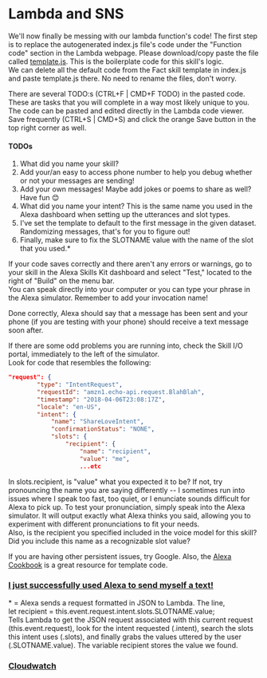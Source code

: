 # Lambda and SNS
<p>
We'll now finally be messing with our lambda function's code! The first step is to replace the autogenerated index.js file's code under the "Function code" section in the Lambda webpage.
Please download/copy paste the file called <a href="https://github.com/liamlutton/AWS_Lambda_and_SNS/blob/master/sail2019template.js">template.js</a>. This is the boilerplate code for this skill's logic.
<br>We can delete all the default code from the Fact skill template in index.js and paste template.js there. No need to rename the files, don't worry.
</p>

<p>
There are several TODO:s (CTRL+F | CMD+F TODO) in the pasted code. These are tasks that you will complete in a way most likely unique to you.
<br>The code can be pasted and edited directly in the Lambda code viewer. Save frequently (CTRL+S | CMD+S) and click the orange Save button in the top right corner as well.
</p>

#### TODOs

<ol>
<li>What did you name your skill?</li>
<li>Add your/an easy to access phone number to help you debug whether or not your messages are sending!</li>
<li>Add your own messages! Maybe add jokes or poems to share as well? Have fun 😊</li>
<li>What did you name your intent? This is the same name you used in the Alexa dashboard when setting up the utterances and slot types.</li>
<li>I've set the template to default to the first message in the given dataset. Randomizing messages, that's for you to figure out!</li>
<li>Finally, make sure to fix the SLOTNAME value with the name of the slot that you used.*<?li>
</ol>

<p>
If your code saves correctly and there aren't any errors or warnings, go to your skill in the Alexa Skills Kit dashboard and
select "Test," located to the right of "Build" on the menu bar.
<br>You can speak directly into your computer or you can type your phrase in the Alexa simulator. Remember to add your invocation name!
</p>

<p>
Done correctly, Alexa should say that a message has been sent and your phone (if you are testing with your phone) should receive a text message soon after.
</p>

<p>
If there are some odd problems you are running into, check the Skill I/O portal, immediately to the left of the simulator.
<br>Look for code that resembles the following:
</p>

```json
"request": {
		"type": "IntentRequest",
		"requestId": "amzn1.echo-api.request.BlahBlah",
		"timestamp": "2018-04-06T23:08:17Z",
		"locale": "en-US",
		"intent": {
			"name": "ShareLoveIntent",
			"confirmationStatus": "NONE",
			"slots": {
				"recipient": {
					"name": "recipient",
					"value": "me",
					...etc
```

<p>
In slots.recipient, is "value" what you expected it to be? If not, try pronouncing the name you are saying differently -- I sometimes run into issues where
I speak too fast, too quiet, or I enunciate sounds difficult for Alexa to pick up. To test your pronunciation, simply speak into the Alexa simulator. It will
output exactly what Alexa thinks you said, allowing you to experiment with different pronunciations to fit your needs.
<br>Also, is the recipient you specified included in the voice model for this skill? Did you include this name as a recognizable slot value?
</p>

<p>
If you are having other persistent issues, try Google. Also, the <a href="https://github.com/alexa/alexa-cookbook/tree/master/aws/Amazon-SNS">Alexa Cookbook</a> is a great resource for template code.
</p>

### <a href="https://www.amazon.jobs/en/teams/university-tech-internship?offset=0&result_limit=10&sort=relevant&category=software-development&distanceType=Mi&radius=24km&latitude=&longitude=&loc_group_id=&loc_query=&base_query=&city=&country=&region=&county=&query_options=&">I just successfully used Alexa to send myself a text!</a>

<p>
* = Alexa sends a request formatted in JSON to Lambda. The line,
<br>let recipient = this.event.request.intent.slots.SLOTNAME.value;
<br>Tells Lambda to get the JSON request associated with this current request (this.event.request), look for the intent requested (.intent),
 search the slots this intent uses (.slots), and finally grabs the values uttered by the user (.SLOTNAME.value). The variable recipient stores the value we found.
 </p>

### <a href="https://github.com/liamlutton/AWS_Lambda_and_SNS/blob/master/page5.md">Cloudwatch</a>
